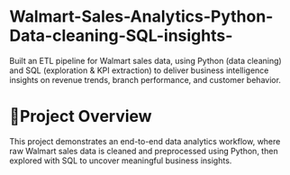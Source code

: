 # Walmart-Sales-Analytics-Python-Data-cleaning-SQL-insights-
Built an ETL pipeline for Walmart sales data, using Python (data cleaning) and SQL (exploration &amp; KPI extraction) to deliver business intelligence insights on revenue trends, branch performance, and customer behavior.
# 🔗Project Overview
This project demonstrates an end-to-end data analytics workflow, where raw Walmart sales data is cleaned and preprocessed using Python, then explored with SQL to uncover meaningful business insights.
